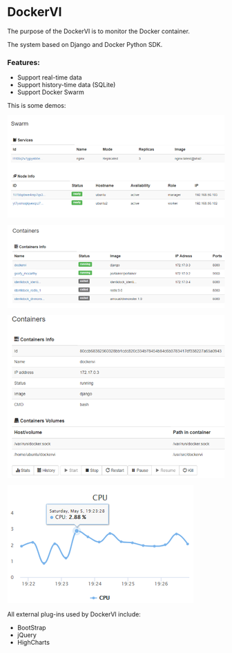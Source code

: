 # DockerVI


The purpose of the DockerVI is to monitor the Docker container.

The system based on Django and Docker Python SDK.

### Features:
* Support real-time data
* Support history-time data (SQLite)
* Support Docker Swarm

This is some demos:

![demo](./Images/a.png)

![demo](./Images/b.png)

![demo](./Images/c.png)

![demo](./Images/d.png)

All external plug-ins used by DockerVI include:

* BootStrap
* jQuery
* HighCharts
